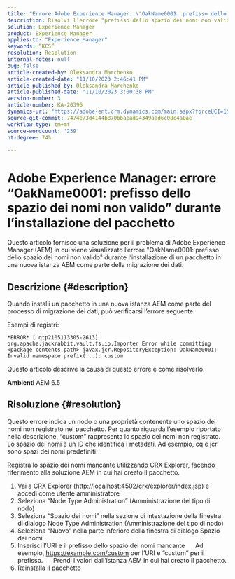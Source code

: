 ```yaml
---
title: "Errore Adobe Experience Manager: \"OakName0001: prefisso dello spazio dei nomi non valido\" durante l'installazione del pacchetto"
description: Risolvi l’errore "prefisso dello spazio dei nomi non valido" per AEM
solution: Experience Manager
product: Experience Manager
applies-to: "Experience Manager"
keywords: “KCS”
resolution: Resolution
internal-notes: null
bug: false
article-created-by: Oleksandra Marchenko
article-created-date: "11/10/2023 2:46:41 PM"
article-published-by: Oleksandra Marchenko
article-published-date: "11/10/2023 3:00:38 PM"
version-number: 3
article-number: KA-20396
dynamics-url: "https://adobe-ent.crm.dynamics.com/main.aspx?forceUCI=1&pagetype=entityrecord&etn=knowledgearticle&id=76fa5df0-d77f-ee11-8179-6045bd006149"
source-git-commit: 7474e73d4144b870bbaead94349aad6c08c4a0ae
workflow-type: tm+mt
source-wordcount: '239'
ht-degree: 74%

---
```


# Adobe Experience Manager: errore “OakName0001: prefisso dello spazio dei nomi non valido” durante l’installazione del pacchetto


Questo articolo fornisce una soluzione per il problema di Adobe Experience Manager (AEM) in cui viene visualizzato l’errore &quot;OakName0001: prefisso dello spazio dei nomi non valido&quot; durante l’installazione di un pacchetto in una nuova istanza AEM come parte della migrazione dei dati.

## Descrizione {#description}


Quando installi un pacchetto in una nuova istanza AEM come parte del processo di migrazione dei dati, può verificarsi l’errore seguente.

Esempi di registri:


```
*ERROR* [ qtp2105113305-2613]  org.apache.jackrabbit.vault.fs.io.Importer Error while committing <package contents path> javax.jcr.RepositoryException: OakName0001: Invalid namespace prefix(...): custom
```




Questo articolo descrive la causa di questo errore e come risolverlo.

<b>Ambienti</b>
AEM 6.5


## Risoluzione {#resolution}


Questo errore indica un nodo o una proprietà contenente uno spazio dei nomi non registrato nel pacchetto.
Per quanto riguarda l’esempio riportato nella descrizione, “custom” rappresenta lo spazio dei nomi non registrato.
Lo spazio dei nomi è un ID che identifica i metadati. Ad esempio, cq e jcr sono spazi dei nomi predefiniti.

Registra lo spazio dei nomi mancante utilizzando CRX Explorer, facendo riferimento alla soluzione AEM in cui hai creato il pacchetto.

1. Vai a CRX Explorer (http://localhost:4502/crx/explorer/index.jsp) e accedi come utente amministratore
2. Seleziona “Node Type Administration” (Amministrazione del tipo di nodo)
3. Seleziona “Spazio dei nomi” nella sezione di intestazione della finestra di dialogo Node Type Administration (Amministrazione del tipo di nodo)
4. Seleziona “Nuovo” nella parte inferiore della finestra di dialogo Spazio dei nomi
5. Inserisci l’URI e il prefisso dello spazio dei nomi mancante
     Ad esempio, https://example.com/custom per l’URI e “custom” per il prefisso.
     Prendi i valori dall’istanza AEM in cui hai creato il pacchetto.
6. Reinstalla il pacchetto
